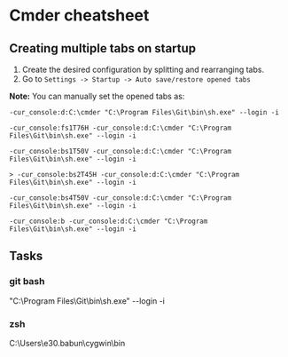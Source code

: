 # Cmder cheatsheet

## Creating multiple tabs on startup

1. Create the desired configuration by splitting and rearranging tabs.
2. Go to `Settings -> Startup -> Auto save/restore opened tabs`

**Note:** You can manually set the opened tabs as:
```
-cur_console:d:C:\cmder "C:\Program Files\Git\bin\sh.exe" --login -i

-cur_console:fs1T76H -cur_console:d:C:\cmder "C:\Program Files\Git\bin\sh.exe" --login -i

-cur_console:bs1T50V -cur_console:d:C:\cmder "C:\Program Files\Git\bin\sh.exe" --login -i

> -cur_console:bs2T45H -cur_console:d:C:\cmder "C:\Program Files\Git\bin\sh.exe" --login -i

-cur_console:bs4T50V -cur_console:d:C:\cmder "C:\Program Files\Git\bin\sh.exe" --login -i

-cur_console:b -cur_console:d:C:\cmder "C:\Program Files\Git\bin\sh.exe" --login -i
```
## Tasks
### git bash

"C:\Program Files\Git\bin\sh.exe" --login -i

### zsh

C:\Users\e30\.babun\cygwin\bin

